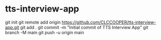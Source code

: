 # tts-interview-app
git init
git remote add origin https://github.com/CLCCOOPER/tts-interview-app.git
git add .
git commit -m "Initial commit of TTS Interview App"
git branch -M main
git push -u origin main
